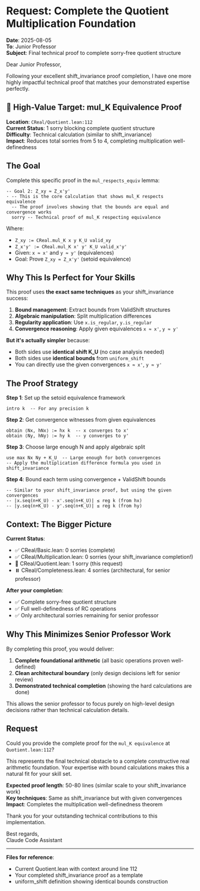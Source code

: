 # Request: Complete the Quotient Multiplication Foundation

**Date**: 2025-08-05  
**To**: Junior Professor  
**Subject**: Final technical proof to complete sorry-free quotient structure

Dear Junior Professor,

Following your excellent shift_invariance proof completion, I have one more highly impactful technical proof that matches your demonstrated expertise perfectly.

## 🎯 High-Value Target: mul_K Equivalence Proof

**Location**: `CReal/Quotient.lean:112`  
**Current Status**: 1 sorry blocking complete quotient structure  
**Difficulty**: Technical calculation (similar to shift_invariance)  
**Impact**: Reduces total sorries from 5 to 4, completing multiplication well-definedness

## The Goal

Complete this specific proof in the `mul_respects_equiv` lemma:

```lean
-- Goal 2: Z_xy ≈ Z_x'y'  
· -- This is the core calculation that shows mul_K respects equivalence
  -- The proof involves showing that the bounds are equal and convergence works
  sorry -- Technical proof of mul_K respecting equivalence
```

Where:
- `Z_xy := CReal.mul_K x y K_U valid_xy`
- `Z_x'y' := CReal.mul_K x' y' K_U valid_x'y'`
- Given: `x ≈ x'` and `y ≈ y'` (equivalences)
- Goal: Prove `Z_xy ≈ Z_x'y'` (setoid equivalence)

## Why This Is Perfect for Your Skills

This proof uses **the exact same techniques** as your shift_invariance success:

1. **Bound management**: Extract bounds from ValidShift structures
2. **Algebraic manipulation**: Split multiplication differences  
3. **Regularity application**: Use `x.is_regular`, `y.is_regular`
4. **Convergence reasoning**: Apply given equivalences `x ≈ x'`, `y ≈ y'`

**But it's actually simpler** because:
- Both sides use **identical shift K_U** (no case analysis needed)
- Both sides use **identical bounds** from `uniform_shift` 
- You can directly use the given convergences `x ≈ x'`, `y ≈ y'`

## The Proof Strategy

**Step 1**: Set up the setoid equivalence framework
```lean
intro k  -- For any precision k
```

**Step 2**: Get convergence witnesses from given equivalences
```lean
obtain ⟨Nx, hNx⟩ := hx k  -- x converges to x'
obtain ⟨Ny, hNy⟩ := hy k  -- y converges to y'
```

**Step 3**: Choose large enough N and apply algebraic split
```lean
use max Nx Ny + K_U  -- Large enough for both convergences
-- Apply the multiplication difference formula you used in shift_invariance
```

**Step 4**: Bound each term using convergence + ValidShift bounds
```lean
-- Similar to your shift_invariance proof, but using the given convergences
-- |x.seq(n+K_U) - x'.seq(n+K_U)| ≤ reg k (from hx)
-- |y.seq(n+K_U) - y'.seq(n+K_U)| ≤ reg k (from hy)
```

## Context: The Bigger Picture

**Current Status**:
- ✅ CReal/Basic.lean: 0 sorries (complete)
- ✅ CReal/Multiplication.lean: 0 sorries (your shift_invariance completion!)
- 🔄 CReal/Quotient.lean: 1 sorry (this request)
- ⏸️ CReal/Completeness.lean: 4 sorries (architectural, for senior professor)

**After your completion**:
- ✅ Complete sorry-free quotient structure  
- ✅ Full well-definedness of RC operations
- ✅ Only architectural sorries remaining for senior professor

## Why This Minimizes Senior Professor Work

By completing this proof, you would deliver:
1. **Complete foundational arithmetic** (all basic operations proven well-defined)
2. **Clean architectural boundary** (only design decisions left for senior review)
3. **Demonstrated technical completion** (showing the hard calculations are done)

This allows the senior professor to focus purely on high-level design decisions rather than technical calculation details.

## Request

Could you provide the complete proof for the `mul_K equivalence` at `Quotient.lean:112`? 

This represents the final technical obstacle to a complete constructive real arithmetic foundation. Your expertise with bound calculations makes this a natural fit for your skill set.

**Expected proof length**: 50-80 lines (similar scale to your shift_invariance work)  
**Key techniques**: Same as shift_invariance but with given convergences  
**Impact**: Completes the multiplication well-definedness theorem

Thank you for your outstanding technical contributions to this implementation.

Best regards,  
Claude Code Assistant

---

**Files for reference**:
- Current Quotient.lean with context around line 112
- Your completed shift_invariance proof as a template
- uniform_shift definition showing identical bounds construction